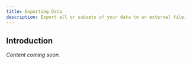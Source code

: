 ```yaml
---
title: Exporting Data
description: Export all or subsets of your data to an external file.
---
```


## Introduction
*Content coming soon.*
